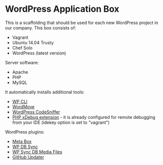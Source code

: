 # WordPress Application Box

This is a scaffolding that should be used for each new WordPress project in our company.
This box consists of:
- Vagrant
- Ubuntu 14.04 Trusty
- Chef Solo
- WordPress (latest version)


Server software:
- Apache
- PHP
- MySQL


It automatically installs additional tools:
- [WP CLI](http://wp-cli.org/)
- [WordMove](https://github.com/welaika/wordmove)
- [WordPress CodeSniffer](https://github.com/WordPress-Coding-Standards/WordPress-Coding-Standards)
- [PHP xDebug extension](http://xdebug.org/) - it is already configured for remote debugging from your IDE (idekey option is set to "vagrant")

WordPress plugins:
- [Meta Box](http://metabox.io/)
- [WP DB Sync](https://github.com/wp-sync-db/wp-sync-db)
- [WP Sync DB Media Files](https://github.com/wp-sync-db/wp-sync-db-media-files)
- [GitHub Updater](https://github.com/afragen/github-updater)